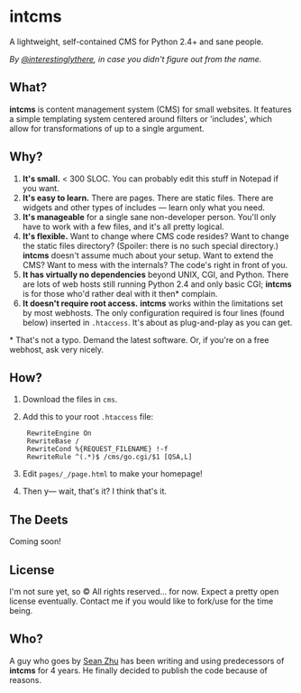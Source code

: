# intcms

A lightweight, self-contained CMS for Python 2.4+ and sane people.

_By [@interestinglythere](https://github.com/interestinglythere), in case you didn't figure out from the name._


## What?

**intcms** is content management system (CMS) for small websites. It features a simple templating system centered around filters or 'includes', which allow for transformations of up to a single argument. 


## Why?

1. **It's small.** < 300 SLOC. You can probably edit this stuff in Notepad if you want.
2. **It's easy to learn.** There are pages. There are static files. There are widgets and other types of includes — learn only what you need.
3. **It's manageable** for a single sane non-developer person. You'll only have to work with a few files, and it's all pretty logical.
4. **It's flexible.** Want to change where CMS code resides? Want to change the static files directory? (Spoiler: there is no such special directory.) **intcms** doesn't assume much about your setup. Want to extend the CMS? Want to mess with the internals? The code's right in front of you.
5. **It has virtually no dependencies** beyond UNIX, CGI, and Python. There are lots of web hosts still running Python 2.4 and only basic CGI; **intcms** is for those who'd rather deal with it then* complain.
6. **It doesn't require root access.** **intcms** works within the limitations set by most webhosts. The only configuration required is four lines (found below) inserted in `.htaccess`. It's about as plug-and-play as you can get.

\* That's not a typo. Demand the latest software. Or, if you're on a free webhost, ask very nicely.


## How?

1. Download the files in `cms`.
2. Add this to your root `.htaccess` file:

		RewriteEngine On
		RewriteBase /
		RewriteCond %{REQUEST_FILENAME} !-f
		RewriteRule ^(.*)$ /cms/go.cgi/$1 [QSA,L]

3. Edit `pages/_/page.html` to make your homepage!
4. Then y— wait, that's it? I think that's it.


## The Deets

Coming soon!

## License

I'm not sure yet, so &copy; All rights reserved&hellip; for now. Expect a pretty open license eventually. Contact me if you would like to fork/use for the time being.

## Who?

A guy who goes by [Sean Zhu](http://interestinglythere.com/) has been writing and using predecessors of **intcms** for 4 years. He finally decided to publish the code because of reasons.
